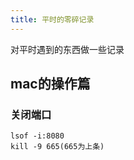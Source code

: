 ```yaml
---
title: 平时的零碎记录
---
```


对平时遇到的东西做一些记录

## mac的操作篇

### 关闭端口
```
lsof -i:8080
kill -9 665(665为上条)
```